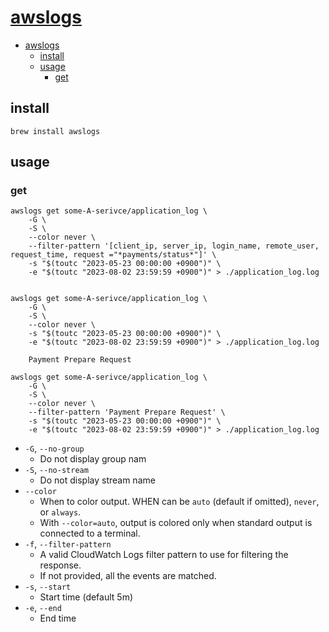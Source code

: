# [awslogs](https://github.com/jorgebastida/awslogs)

- [awslogs](#awslogs)
    - [install](#install)
    - [usage](#usage)
        - [get](#get)

## install

```shell
brew install awslogs
```

## usage

### get

```shell
awslogs get some-A-serivce/application_log \
    -G \
    -S \
    --color never \
    --filter-pattern '[client_ip, server_ip, login_name, remote_user, request_time, request ="*payments/status*"]' \
    -s "$(toutc "2023-05-23 00:00:00 +0900")" \
    -e "$(toutc "2023-08-02 23:59:59 +0900")" > ./application_log.log


awslogs get some-A-serivce/application_log \
    -G \
    -S \
    --color never \
    -s "$(toutc "2023-05-23 00:00:00 +0900")" \
    -e "$(toutc "2023-08-02 23:59:59 +0900")" > ./application_log.log

    Payment Prepare Request

awslogs get some-A-serivce/application_log \
    -G \
    -S \
    --color never \
    --filter-pattern 'Payment Prepare Request' \
    -s "$(toutc "2023-05-23 00:00:00 +0900")" \
    -e "$(toutc "2023-08-02 23:59:59 +0900")" > ./application_log.log
```

- `-G`, `--no-group`
    - Do not display group nam
- `-S`, `--no-stream`
    - Do not display stream name
- `--color`
    - When to color output. WHEN can be `auto` (default if omitted), `never`, or `always`.
    - With `--color=auto`, output is colored only when standard output is connected to a terminal.
- `-f`, `--filter-pattern`
    - A valid CloudWatch Logs filter pattern to use for filtering the response.
    - If not provided, all the events are matched.
- `-s`, `--start`
    - Start time (default 5m)
- `-e`, `--end`
    - End time
